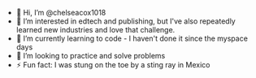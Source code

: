 - 👋 Hi, I’m @chelseacox1018
- 👀 I’m interested in edtech and publishing, but I've also repeatedly learned new industries and love that challenge. 
- 🌱 I’m currently learning to code - I haven't done it since the myspace days
- 💞️ I’m looking to practice and solve problems
- ⚡ Fun fact: I was stung on the toe by a sting ray in Mexico
